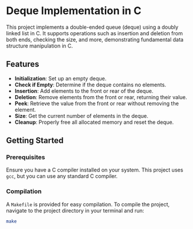 # Deque Implementation in C

This project implements a double-ended queue (deque) using a doubly linked list in C. It supports operations such as insertion and deletion from both ends, checking the size, and more, demonstrating fundamental data structure manipulation in C.

## Features

- **Initialization**: Set up an empty deque.
- **Check if Empty**: Determine if the deque contains no elements.
- **Insertion**: Add elements to the front or rear of the deque.
- **Deletion**: Remove elements from the front or rear, returning their value.
- **Peek**: Retrieve the value from the front or rear without removing the element.
- **Size**: Get the current number of elements in the deque.
- **Cleanup**: Properly free all allocated memory and reset the deque.

## Getting Started

### Prerequisites

Ensure you have a C compiler installed on your system. This project uses `gcc`, but you can use any standard C compiler.

### Compilation

A `Makefile` is provided for easy compilation. To compile the project, navigate to the project directory in your terminal and run:

```bash
make
